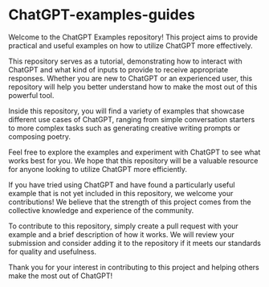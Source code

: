 # ChatGPT-examples-guides

Welcome to the ChatGPT Examples repository! This project aims to provide practical and useful examples on how to utilize ChatGPT more effectively.

This repository serves as a tutorial, demonstrating how to interact with ChatGPT and what kind of inputs to provide to receive appropriate responses. Whether you are new to ChatGPT or an experienced user, this repository will help you better understand how to make the most out of this powerful tool.

Inside this repository, you will find a variety of examples that showcase different use cases of ChatGPT, ranging from simple conversation starters to more complex tasks such as generating creative writing prompts or composing poetry.

Feel free to explore the examples and experiment with ChatGPT to see what works best for you. We hope that this repository will be a valuable resource for anyone looking to utilize ChatGPT more efficiently.

If you have tried using ChatGPT and have found a particularly useful example that is not yet included in this repository, we welcome your contributions! We believe that the strength of this project comes from the collective knowledge and experience of the community.

To contribute to this repository, simply create a pull request with your example and a brief description of how it works. We will review your submission and consider adding it to the repository if it meets our standards for quality and usefulness.

Thank you for your interest in contributing to this project and helping others make the most out of ChatGPT!


